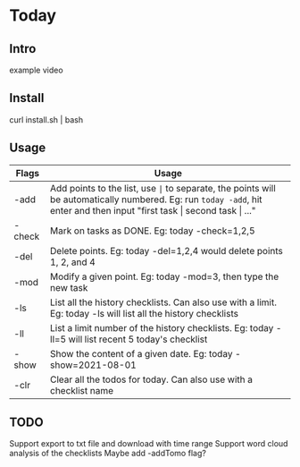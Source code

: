 # Today
## Intro 
example
video

## Install
curl install.sh | bash

## Usage
| Flags | Usage |
|-------|-------|
| -add | Add points to the list, use <code>&#124;</code> to separate, the points will be automatically numbered. Eg: run `today -add`, hit enter and then input "first task &#124; second task &#124; ..."|
| -check | Mark on tasks as DONE. Eg: today -check=1,2,5 |
| -del | Delete points. Eg: today -del=1,2,4 would delete points 1, 2, and 4 |
| -mod | Modify a given point. Eg: today -mod=3, then type the new task |
| -ls | List all the history checklists. Can also use with a limit. Eg: today -ls will list all the history checklists |
| -ll | List a limit number of the history checklists. Eg: today -ll=5 will list recent 5 today's checklist|
| -show | Show the content of a given date. Eg: today -show=2021-08-01 |
| -clr | Clear all the todos for today. Can also use with a checklist name |

## TODO
Support export to txt file and download with time range
Support word cloud analysis of the checklists
Maybe add -addTomo flag?

